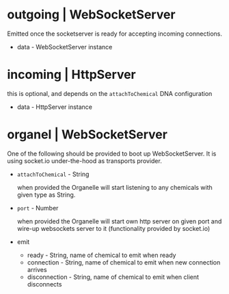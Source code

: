 # outgoing | WebSocketServer

Emitted once the socketserver is ready for accepting incoming connections.

* data - WebSocketServer instance


# incoming | HttpServer

this is optional, and depends on the `attachToChemical` DNA configuration

* data - HttpServer instance


# organel | WebSocketServer 

One of the following should be provided to boot up WebSocketServer.
It is using socket.io under-the-hood as transports provider.

* `attachToChemical` - String
  
  when provided the Organelle will start listening to any chemicals with given type as String.

* `port` - Number

  when provided the Organelle will start own http server on given port and wire-up websockets server to it (functionality provided by socket.io)

* emit
  * ready - String, name of chemical to emit when ready
  * connection - String, name of chemical to emit when new connection arrives
  * disconnection - String, name of chemical to emit when client disconnects